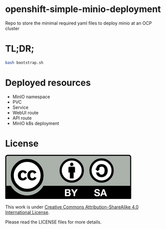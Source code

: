 # openshift-simple-minio-deployment
Repo to store the minimal required yaml files to deploy minio at an OCP cluster

# TL;DR;

````bash
bash bootstrap.sh
````

# Deployed resources

- MinIO namespace
- PVC
- Service
- WebUI route
- API route
- MinIO k8s deployment

# License

<img src="./img/by-sa.png">

This work is under [Creative Commons Attribution-ShareAlike 4.0 International License](http://creativecommons.org/licenses/by-sa/4.0/).

Please read the LICENSE files for more details.
